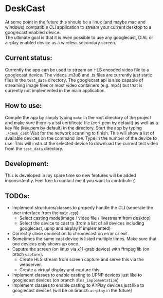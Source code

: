 DeskCast
========
At some point in the future this should be a linux (and maybe mac and windows) compatible CLI application to stream your current desktop to a googlecast enabled device.  
The ultimate goal is that it is even possible to use any googlecast, DIAL or airplay enabled device as a wireless secondary screen.  

Current status:
---------------
Currently the app can be used to stream an HLS encoded video file to a googlecast device. The videos .m3u8 and .ts files are currently just static files in the `test_data` directory.
The googlecast api is also capable of streaming image files or most video containers (e.g. mp4) but that is currently not implemented in the main application.

How to use:
-----------
Compile the app by simply typing `make` in the root directory of the project and make sure there is a ssl certificate file (cert.pem by default) as well as a key file (key.pem by default) in the directory.
Start the app by typing `./desk_cast`
Wait for the network scanning to finish. This will show a list of available devices on the command line. Type in the number of the device to use.
This will instruct the selected device to download the current test video from the `test_data` directory.

Development:
------------
This is developed in my spare time so new features will be added inconsistently. Feel free to contact me if you want to contribute :)

TODOs:
------
* Implement structures/classes to properly handle the CLI (seperate the user interface from the `main.cpp`)
  * Select casting mode(image / video file / livestream from desktop)
  * Select the device to cast to (from a list of all devices including googlecast, upnp and airplay if implemented)
* Correctly close connection to chromecast on error or exit.
* Sometimes the same cast device is listed multiple times. Make sure that one devices only shows up once.
* Caputre the screen (on linux via x11-grab device) with ffmpeg lib (on brach `capture`).
    * Create HLS stream from screen capture and serve this via the webserver.
    * Create a virtual display and capture this.
* Implement classes to enable casting to UPNP devices just like to googlecast devices (on branch `dlna_implementation`)
* Implement classes to enable casting to AirPlay devices just like to googlecast devices (will be on branch `airplay` in the future)

